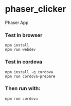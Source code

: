 # phaser_clicker
Phaser App


### Test in browser

```
npm install
npm run webdev
```

### Test in cordova

```
npm install -g cordova
npm run cordova-prepare
```

### Then run with:

```
npm run cordova
```